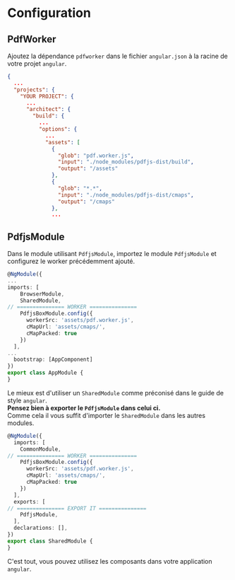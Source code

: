# Configuration

## PdfWorker

Ajoutez la dépendance `pdfworker` dans le fichier `angular.json` à la racine de votre projet `angular`.

```json
{
  ...
  "projects": {
    "YOUR PROJECT": {
      ...
      "architect": {
        "build": {
          ...
          "options": {
            ...
            "assets": [
              { 
                "glob": "pdf.worker.js", 
                "input": "./node_modules/pdfjs-dist/build", 
                "output": "/assets" 
              },
              { 
                "glob": "*.*", 
                "input": "./node_modules/pdfjs-dist/cmaps", 
                "output": "/cmaps" 
              },
              ...
```

## PdfjsModule 

Dans le module utilisant `PdfjsModule`, importez le module `PdfjsModule` et configurez le worker précédemment ajouté.

```typescript
@NgModule({
...
imports: [
    BrowserModule,
    SharedModule,
// =============== WORKER =============== 
    PdfjsBoxModule.config({
      workerSrc: 'assets/pdf.worker.js',
      cMapUrl: 'assets/cmaps/',
      cMapPacked: true
    })
  ],
...
  bootstrap: [AppComponent]
})
export class AppModule {
}
```

Le mieux est d'utiliser un `SharedModule` comme préconisé dans le guide de style `angular`.   
**Pensez bien à exporter le `PdfjsModule` dans celui ci.**   
Comme cela il vous suffit d'importer le `SharedModule` dans les autres modules.

```typescript
@NgModule({
  imports: [
    CommonModule,
// =============== WORKER =============== 
    PdfjsBoxModule.config({
      workerSrc: 'assets/pdf.worker.js',
      cMapUrl: 'assets/cmaps/',
      cMapPacked: true
    })
  ],
  exports: [
// =============== EXPORT IT =============== 
    PdfjsModule,
  ],
  declarations: [],
})
export class SharedModule {
}
```

C'est tout, vous pouvez utilisez les composants dans votre application `angular`.
